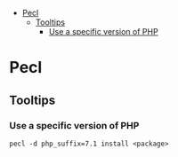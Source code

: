<!-- START doctoc generated TOC please keep comment here to allow auto update -->
<!-- DON'T EDIT THIS SECTION, INSTEAD RE-RUN doctoc TO UPDATE -->


- [Pecl](#pecl)
  - [Tooltips](#tooltips)
    - [Use a specific version of PHP](#use-a-specific-version-of-php)

<!-- END doctoc generated TOC please keep comment here to allow auto update -->

Pecl
======

Tooltips
------


### Use a specific version of PHP

```
pecl -d php_suffix=7.1 install <package>
``` 
